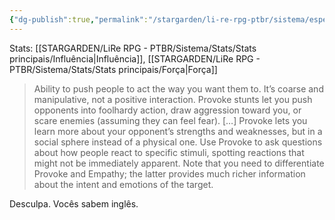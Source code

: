 ```yaml
---
{"dg-publish":true,"permalink":"/stargarden/li-re-rpg-ptbr/sistema/especializacoes/especializacoes-existentes/afronta/","created":"2025-01-11T01:32:05.513-03:00","updated":"2025-01-12T02:34:05.022-03:00"}
---
```



Stats: [[STARGARDEN/LiRe RPG - PTBR/Sistema/Stats/Stats principais/Influência\|Influência]], [[STARGARDEN/LiRe RPG - PTBR/Sistema/Stats/Stats principais/Força\|Força]]

> Ability to push people to act the way you want them to. It’s coarse and manipulative, not a positive interaction. Provoke stunts let you push opponents into foolhardy action, draw aggression toward you, or scare enemies (assuming they can feel fear). […] Provoke lets you learn more about your opponent’s strengths and weaknesses, but in a social sphere instead of a physical one. Use Provoke to ask questions about how people react to specific stimuli, spotting reactions that might not be immediately apparent. Note that you need to differentiate Provoke and Empathy; the latter provides much richer information about the intent and emotions of the target.

Desculpa. Vocês sabem inglês.